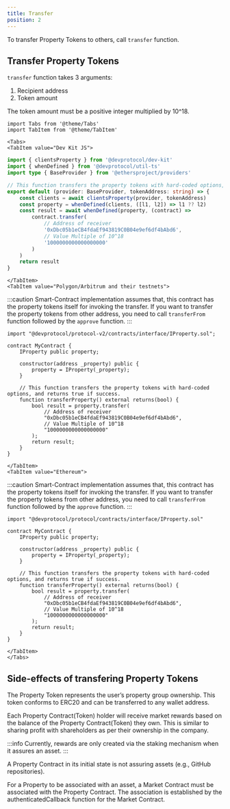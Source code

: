 ```yaml
---
title: Transfer
position: 2
---
```


To transfer Property Tokens to others, call `transfer` function.

## Transfer Property Tokens

`transfer` function takes 3 arguments:

1. Recipient address
2. Token amount

The token amount must be a positive integer multiplied by 10^18.

```mdx-code-block
import Tabs from '@theme/Tabs'
import TabItem from '@theme/TabItem'

<Tabs>
<TabItem value="Dev Kit JS">
```

```ts
import { clientsProperty } from '@devprotocol/dev-kit'
import { whenDefined } from '@devprotocol/util-ts'
import type { BaseProvider } from '@ethersproject/providers'

// This function transfers the property tokens with hard-coded options, and returns true if success.
export default (provider: BaseProvider, tokenAddress: string) => {
	const clients = await clientsProperty(provider, tokenAddress)
	const property = whenDefined(clients, ([l1, l2]) => l1 ?? l2)
	const result = await whenDefined(property, (contract) =>
		contract.transfer(
			// Address of receiver
			'0xDbc05b1eCB4fdaEf943819C0B04e9ef6df4bAbd6',
			// Value Multiple of 10^18
			'1000000000000000000'
		)
	)
	return result
}
```

```mdx-code-block
</TabItem>
<TabItem value="Polygon/Arbitrum and their testnets">
```

:::caution
Smart-Contract implementation assumes that, this contract has the property tokens itself for invoking the transfer. If you want to transfer the property tokens from other address, you need to call `transferFrom` function followed by the `approve` function.
:::

```solidity
import "@devprotocol/protocol-v2/contracts/interface/IProperty.sol";

contract MyContract {
    IProperty public property;

    constructor(address _property) public {
        property = IProperty(_property);
    }

    // This function transfers the property tokens with hard-coded options, and returns true if success.
    function transferProperty() external returns(bool) {
        bool result = property.transfer(
            // Address of receiver
            "0xDbc05b1eCB4fdaEf943819C0B04e9ef6df4bAbd6",
            // Value Multiple of 10^18
            "1000000000000000000"
        );
        return result;
    }
}
```

```mdx-code-block
</TabItem>
<TabItem value="Ethereum">
```

:::caution
Smart-Contract implementation assumes that, this contract has the property tokens itself for invoking the transfer. If you want to transfer the property tokens from other address, you need to call `transferFrom` function followed by the `approve` function.
:::

```solidity
import "@devprotocol/protocol/contracts/interface/IProperty.sol"

contract MyContract {
	IProperty public property;

	constructor(address _property) public {
		property = IProperty(_property);
	}

    // This function transfers the property tokens with hard-coded options, and returns true if success.
	function transferProperty() external returns(bool) {
		bool result = property.transfer(
            // Address of receiver
			"0xDbc05b1eCB4fdaEf943819C0B04e9ef6df4bAbd6",
            // Value Multiple of 10^18
            "1000000000000000000"
		);
		return result;
	}
}
```

```mdx-code-block
</TabItem>
</Tabs>
```

## Side-effects of transfering Property Tokens

The Property Token represents the user’s property group ownership. This token conforms to ERC20 and can be transferred to any wallet address.

Each Property Contract(Token) holder will receive market rewards based on the balance of the Property Contract(Token) they own. This is similar to sharing profit with shareholders as per their ownership in the company.

:::info
Currently, rewards are only created via the staking mechanism when it assures an asset.
:::

A Property Contract in its initial state is not assuring assets (e.g., GitHub repositories).

For a Property to be associated with an asset, a Market Contract must be associated with the Property Contract. The association is established by the authenticatedCallback function for the Market Contract.
